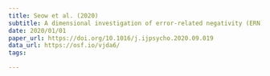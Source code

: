 ```yaml
---
title: Seow et al. (2020)
subtitle: A dimensional investigation of error-related negativity (ERN) and self-reported psychiatric symptoms
date: 2020/01/01
paper_url: https://doi.org/10.1016/j.ijpsycho.2020.09.019
data_url: https://osf.io/vjda6/
tags:

---
```

